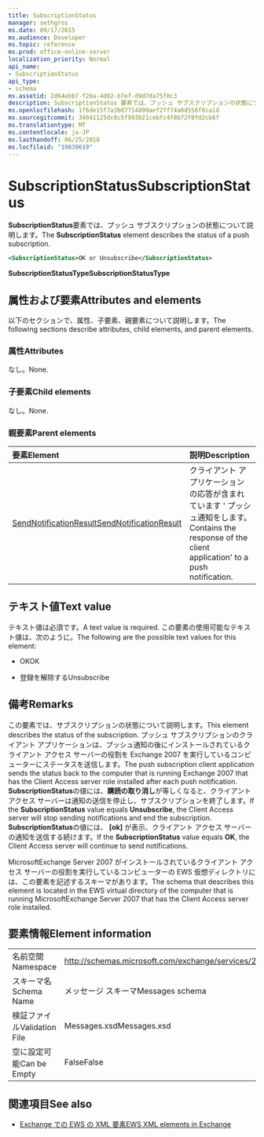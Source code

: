 ```yaml
---
title: SubscriptionStatus
manager: sethgros
ms.date: 09/17/2015
ms.audience: Developer
ms.topic: reference
ms.prod: office-online-server
localization_priority: Normal
api_name:
- SubscriptionStatus
api_type:
- schema
ms.assetid: 2d64ebb7-f26a-4d02-b7ef-d9d7da75f0c3
description: SubscriptionStatus 要素では、プッシュ サブスクリプションの状態について説明します。
ms.openlocfilehash: 1f6de15f7a3b07714899aef2ff74a8d556f8ca1d
ms.sourcegitcommit: 34041125dc8c5f993b21cebfc4f8b72f0fd2cb6f
ms.translationtype: MT
ms.contentlocale: ja-JP
ms.lasthandoff: 06/25/2018
ms.locfileid: "19839619"
---
```

# <a name="subscriptionstatus"></a><span data-ttu-id="18eb1-103">SubscriptionStatus</span><span class="sxs-lookup"><span data-stu-id="18eb1-103">SubscriptionStatus</span></span>

<span data-ttu-id="18eb1-104">**SubscriptionStatus**要素では、プッシュ サブスクリプションの状態について説明します。</span><span class="sxs-lookup"><span data-stu-id="18eb1-104">The **SubscriptionStatus** element describes the status of a push subscription.</span></span> 
  
```xml
<SubscriptionStatus>OK or Unsubscribe</SubscriptionStatus>
```

 <span data-ttu-id="18eb1-105">**SubscriptionStatusType**</span><span class="sxs-lookup"><span data-stu-id="18eb1-105">**SubscriptionStatusType**</span></span>
## <a name="attributes-and-elements"></a><span data-ttu-id="18eb1-106">属性および要素</span><span class="sxs-lookup"><span data-stu-id="18eb1-106">Attributes and elements</span></span>

<span data-ttu-id="18eb1-107">以下のセクションで、属性、子要素、親要素について説明します。</span><span class="sxs-lookup"><span data-stu-id="18eb1-107">The following sections describe attributes, child elements, and parent elements.</span></span>
  
### <a name="attributes"></a><span data-ttu-id="18eb1-108">属性</span><span class="sxs-lookup"><span data-stu-id="18eb1-108">Attributes</span></span>

<span data-ttu-id="18eb1-109">なし。</span><span class="sxs-lookup"><span data-stu-id="18eb1-109">None.</span></span>
  
### <a name="child-elements"></a><span data-ttu-id="18eb1-110">子要素</span><span class="sxs-lookup"><span data-stu-id="18eb1-110">Child elements</span></span>

<span data-ttu-id="18eb1-111">なし。</span><span class="sxs-lookup"><span data-stu-id="18eb1-111">None.</span></span>
  
### <a name="parent-elements"></a><span data-ttu-id="18eb1-112">親要素</span><span class="sxs-lookup"><span data-stu-id="18eb1-112">Parent elements</span></span>

|<span data-ttu-id="18eb1-113">**要素**</span><span class="sxs-lookup"><span data-stu-id="18eb1-113">**Element**</span></span>|<span data-ttu-id="18eb1-114">**説明**</span><span class="sxs-lookup"><span data-stu-id="18eb1-114">**Description**</span></span>|
|:-----|:-----|
|[<span data-ttu-id="18eb1-115">SendNotificationResult</span><span class="sxs-lookup"><span data-stu-id="18eb1-115">SendNotificationResult</span></span>](sendnotificationresult.md) <br/> |<span data-ttu-id="18eb1-116">クライアント アプリケーションの応答が含まれています ' プッシュ通知をします。</span><span class="sxs-lookup"><span data-stu-id="18eb1-116">Contains the response of the client application' to a push notification.</span></span>  <br/> |
   
## <a name="text-value"></a><span data-ttu-id="18eb1-117">テキスト値</span><span class="sxs-lookup"><span data-stu-id="18eb1-117">Text value</span></span>

<span data-ttu-id="18eb1-118">テキスト値は必須です。</span><span class="sxs-lookup"><span data-stu-id="18eb1-118">A text value is required.</span></span> <span data-ttu-id="18eb1-119">この要素の使用可能なテキスト値は、次のように。</span><span class="sxs-lookup"><span data-stu-id="18eb1-119">The following are the possible text values for this element:</span></span>
  
- <span data-ttu-id="18eb1-120">OK</span><span class="sxs-lookup"><span data-stu-id="18eb1-120">OK</span></span>
    
- <span data-ttu-id="18eb1-121">登録を解除する</span><span class="sxs-lookup"><span data-stu-id="18eb1-121">Unsubscribe</span></span>
    
## <a name="remarks"></a><span data-ttu-id="18eb1-122">備考</span><span class="sxs-lookup"><span data-stu-id="18eb1-122">Remarks</span></span>

<span data-ttu-id="18eb1-123">この要素では、サブスクリプションの状態について説明します。</span><span class="sxs-lookup"><span data-stu-id="18eb1-123">This element describes the status of the subscription.</span></span> <span data-ttu-id="18eb1-124">プッシュ サブスクリプションのクライアント アプリケーションは、プッシュ通知の後にインストールされているクライアント アクセス サーバーの役割を Exchange 2007 を実行しているコンピューターにステータスを送信します。</span><span class="sxs-lookup"><span data-stu-id="18eb1-124">The push subscription client application sends the status back to the computer that is running Exchange 2007 that has the Client Access server role installed after each push notification.</span></span> <span data-ttu-id="18eb1-125">**SubscriptionStatus**の値には、**購読の取り消し**が等しくなると、クライアント アクセス サーバーは通知の送信を停止し、サブスクリプションを終了します。</span><span class="sxs-lookup"><span data-stu-id="18eb1-125">If the **SubscriptionStatus** value equals **Unsubscribe**, the Client Access server will stop sending notifications and end the subscription.</span></span> <span data-ttu-id="18eb1-126">**SubscriptionStatus**の値には、 **[ok]** が表示、クライアント アクセス サーバーの通知を送信する続けます。</span><span class="sxs-lookup"><span data-stu-id="18eb1-126">If the **SubscriptionStatus** value equals **OK**, the Client Access server will continue to send notifications.</span></span>
  
<span data-ttu-id="18eb1-127">MicrosoftExchange Server 2007 がインストールされているクライアント アクセス サーバーの役割を実行しているコンピューターの EWS 仮想ディレクトリには、この要素を記述するスキーマがあります。</span><span class="sxs-lookup"><span data-stu-id="18eb1-127">The schema that describes this element is located in the EWS virtual directory of the computer that is running MicrosoftExchange Server 2007 that has the Client Access server role installed.</span></span>
  
## <a name="element-information"></a><span data-ttu-id="18eb1-128">要素情報</span><span class="sxs-lookup"><span data-stu-id="18eb1-128">Element information</span></span>

|||
|:-----|:-----|
|<span data-ttu-id="18eb1-129">名前空間</span><span class="sxs-lookup"><span data-stu-id="18eb1-129">Namespace</span></span>  <br/> |http://schemas.microsoft.com/exchange/services/2006/messages  <br/> |
|<span data-ttu-id="18eb1-130">スキーマ名</span><span class="sxs-lookup"><span data-stu-id="18eb1-130">Schema Name</span></span>  <br/> |<span data-ttu-id="18eb1-131">メッセージ スキーマ</span><span class="sxs-lookup"><span data-stu-id="18eb1-131">Messages schema</span></span>  <br/> |
|<span data-ttu-id="18eb1-132">検証ファイル</span><span class="sxs-lookup"><span data-stu-id="18eb1-132">Validation File</span></span>  <br/> |<span data-ttu-id="18eb1-133">Messages.xsd</span><span class="sxs-lookup"><span data-stu-id="18eb1-133">Messages.xsd</span></span>  <br/> |
|<span data-ttu-id="18eb1-134">空に設定可能</span><span class="sxs-lookup"><span data-stu-id="18eb1-134">Can be Empty</span></span>  <br/> |<span data-ttu-id="18eb1-135">False</span><span class="sxs-lookup"><span data-stu-id="18eb1-135">False</span></span>  <br/> |
   
## <a name="see-also"></a><span data-ttu-id="18eb1-136">関連項目</span><span class="sxs-lookup"><span data-stu-id="18eb1-136">See also</span></span>



- [<span data-ttu-id="18eb1-137">Exchange での EWS の XML 要素</span><span class="sxs-lookup"><span data-stu-id="18eb1-137">EWS XML elements in Exchange</span></span>](ews-xml-elements-in-exchange.md)


